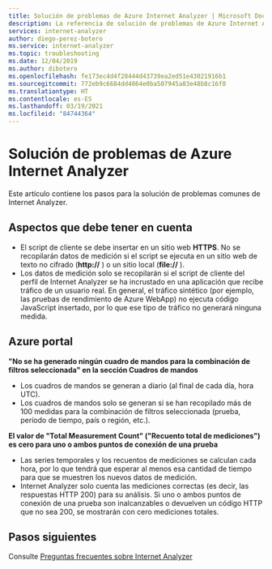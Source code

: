 ```yaml
---
title: Solución de problemas de Azure Internet Analyzer | Microsoft Docs
description: La referencia de solución de problemas de Azure Internet Analyzer.
services: internet-analyzer
author: diego-perez-botero
ms.service: internet-analyzer
ms.topic: troubleshooting
ms.date: 12/04/2019
ms.author: dibotero
ms.openlocfilehash: fe173ec4d4f28444d43739ea2ed51e43021916b1
ms.sourcegitcommit: 772eb9c6684dd4864e0ba507945a83e48b8c16f0
ms.translationtype: HT
ms.contentlocale: es-ES
ms.lasthandoff: 03/19/2021
ms.locfileid: "84744364"
---
```

# <a name="azure-internet-analyzer-troubleshooting"></a>Solución de problemas de Azure Internet Analyzer

Este artículo contiene los pasos para la solución de problemas comunes de Internet Analyzer.

## <a name="things-to-keep-in-mind"></a>Aspectos que debe tener en cuenta
- El script de cliente se debe insertar en un sitio web **HTTPS**. No se recopilarán datos de medición si el script se ejecuta en un sitio web de texto no cifrado (**http://** ) o un sitio local (**file://** ).
- Los datos de medición solo se recopilarán si el script de cliente del perfil de Internet Analyzer se ha incrustado en una aplicación que recibe tráfico de un usuario real. En general, el tráfico sintético (por ejemplo, las pruebas de rendimiento de Azure WebApp) no ejecuta código JavaScript insertado, por lo que ese tipo de tráfico no generará ninguna medida.

## <a name="azure-portal"></a>Azure portal
**"No se ha generado ningún cuadro de mandos para la combinación de filtros seleccionada" en la sección Cuadros de mandos**
- Los cuadros de mandos se generan a diario (al final de cada día, hora UTC).
- Los cuadros de mandos solo se generan si se han recopilado más de 100 medidas para la combinación de filtros seleccionada (prueba, período de tiempo, país o región, etc.).

**El valor de "Total Measurement Count" ("Recuento total de mediciones") es cero para uno o ambos puntos de conexión de una prueba**
- Las series temporales y los recuentos de mediciones se calculan cada hora, por lo que tendrá que esperar al menos esa cantidad de tiempo para que se muestren los nuevos datos de medición.
- Internet Analyzer solo cuenta las mediciones correctas (es decir, las respuestas HTTP 200) para su análisis. Si uno o ambos puntos de conexión de una prueba son inalcanzables o devuelven un código HTTP que no sea 200, se mostrarán con cero mediciones totales.

## <a name="next-steps"></a>Pasos siguientes
Consulte [Preguntas frecuentes sobre Internet Analyzer](internet-analyzer-faq.md)
